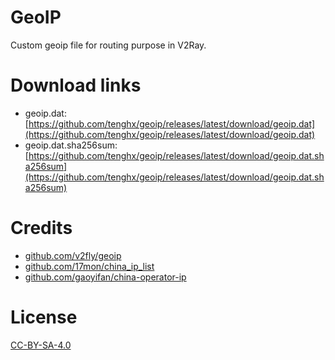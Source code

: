 # GeoIP

Custom geoip file for routing purpose in V2Ray.

# Download links

- geoip.dat: [https://github.com/tenghx/geoip/releases/latest/download/geoip.dat](https://github.com/tenghx/geoip/releases/latest/download/geoip.dat)
- geoip.dat.sha256sum: [https://github.com/tenghx/geoip/releases/latest/download/geoip.dat.sha256sum](https://github.com/tenghx/geoip/releases/latest/download/geoip.dat.sha256sum)

# Credits

- [github.com/v2fly/geoip](https://github.com/v2fly/geoip)
- [github.com/17mon/china_ip_list](https://github.com/17mon/china_ip_list)
- [github.com/gaoyifan/china-operator-ip](https://github.com/gaoyifan/china-operator-ip)

# License

[CC-BY-SA-4.0](https://github.com/tenghx/geoip/blob/master/LICENSE)
